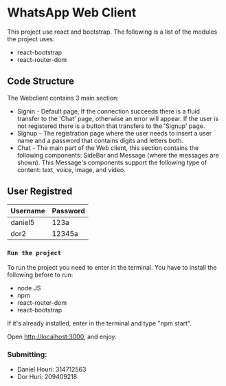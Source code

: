 # WhatsApp Web Client

This project use react and bootstrap.
The following is a list of the modules the project uses:
- react-bootstrap
- react-router-dom

## Code Structure

The Webclient contains 3 main section:
- Signin - Default page, If the connection succeeds there is a fluid transfer to the 'Chat' page, otherwise an error will appear. If the user is not registered there is a button that transfers to the 'Signup' page.
- Signup - The registration page where the user needs to insert a user name and a password that contains digits and letters both.
- Chat - The main part of the Web client, this section contains the following components: SideBar and Message (where the messages are shown). This Message's components support the following type of content: text, voice, image, and video.


## User Registred

| Username  | Password |
| ------------- | ------------- |
| daniel5  | 123a  |
| dor2  | 12345a  |


### `Run the project`
To run the project you need to enter in the terminal. You have to install the following before to run:
* node JS
* npm 
* react-router-dom
* react-bootstrap

If it's already installed, enter in the terminal and type "npm start".

Open [http://localhost:3000](http://localhost:3000), and enjoy.

### Submitting:
- Daniel Houri: 314712563
- Dor Huri: 209409218
